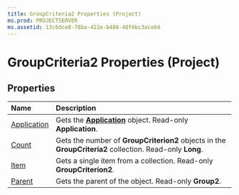 ```yaml
---
title: GroupCriteria2 Properties (Project)
ms.prod: PROJECTSERVER
ms.assetid: 13c6dce8-78ba-422e-b408-40f6bc3ace64
---
```



# GroupCriteria2 Properties (Project)

## Properties



|**Name**|**Description**|
|:-----|:-----|
|[Application](groupcriteria2-application-property-project.md)|Gets the  **[Application](application-object-project.md)** object. Read-only **Application**.|
|[Count](groupcriteria2-count-property-project.md)|Gets the number of  **GroupCriterion2** objects in the **GroupCriteria2** collection. Read-only **Long**.|
|[Item](groupcriteria2-item-property-project.md)|Gets a single item from a collection. Read-only  **GroupCriterion2**.|
|[Parent](groupcriteria2-parent-property-project.md)|Gets the parent of the object. Read-only  **Group2**.|

